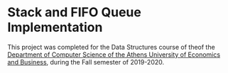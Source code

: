 # Stack and FIFO Queue Implementation

This project was completed for the Data Structures course of theof the [Department of Computer Science of the Athens University of Economics and Business](https://www.dept.aueb.gr/el/cs), during the Fall semester of 2019-2020.

